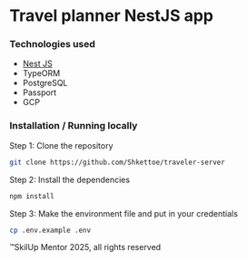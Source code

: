 # Travel planner NestJS app

### Technologies used

- [Nest JS](https://nestjs.com/)
- TypeORM
- PostgreSQL
- Passport
- GCP

### Installation / Running locally

Step 1: Clone the repository

```sh
git clone https://github.com/Shkettoe/traveler-server
```

Step 2: Install the dependencies

```sh
npm install
```

Step 3: Make the environment file and put in your credentials

```sh
cp .env.example .env
```

™SkilUp Mentor 2025, all rights reserved
